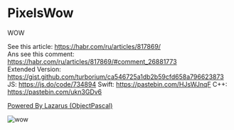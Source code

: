 # PixelsWow
WOW

See this article: https://habr.com/ru/articles/817869/  
Ans see this comment: https://habr.com/ru/articles/817869/#comment_26881773  
Extended Version: https://gist.github.com/turborium/ca546725a1db2b59cfd658a796623873  
JS: https://js.do/code/734894
Swift: https://pastebin.com/HJsWJnqF
C++: https://pastebin.com/ukn3GDv6

[Powered By Lazarus (ObjectPascal)](https://www.lazarus-ide.org/)

![wow](wow.png)
